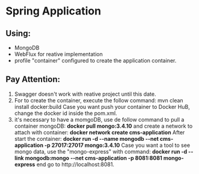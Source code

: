 # Spring Application

## Using:
* MongoDB
* WebFlux for reative implementation
* profile "container" configured to create the application container.

## Pay Attention: 
1. Swagger doesn't work with reative project until this date.
2. For to create the container, execute the follow command: mvn clean install docker:build
Case you want push your container to Docker HuB, change the docker id inside the pom.xml.
3. it's necessary to have a momgoDB, use de follow command to pull a container mongoDB:
**docker pull mongo:3.4.10**
and create a network to attach with container: 
**docker network create cms-application**
After start the container:
**docker run -d --name mongodb --net cms-application -p 27017:27017 mongo:3.4.10**
Case you want a tool to see mongo data, use the "mongo-express" with command: 
**docker run -d --link mongodb:mongo --net cms-application -p 8081:8081 mongo-express**
end go to http://localhost:8081.

 
